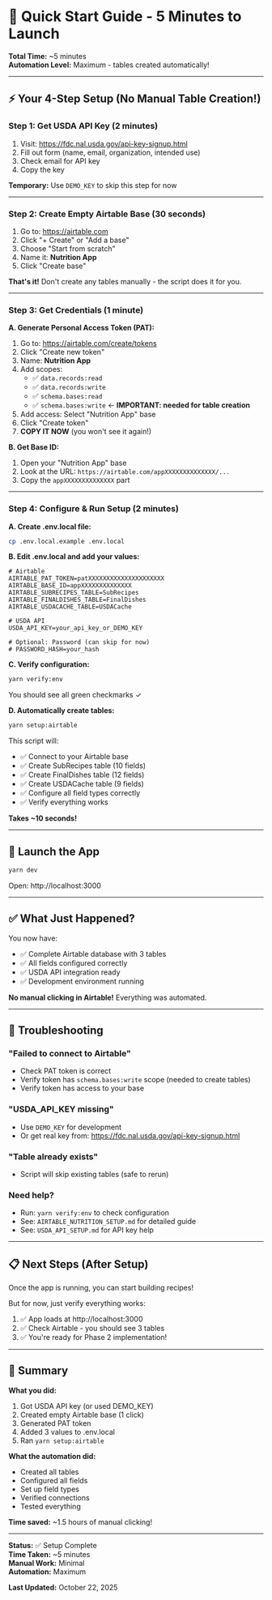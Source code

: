 # 🚀 Quick Start Guide - 5 Minutes to Launch

**Total Time:** ~5 minutes  
**Automation Level:** Maximum - tables created automatically!

---

## ⚡ Your 4-Step Setup (No Manual Table Creation!)

### Step 1: Get USDA API Key (2 minutes)

1. Visit: https://fdc.nal.usda.gov/api-key-signup.html
2. Fill out form (name, email, organization, intended use)
3. Check email for API key
4. Copy the key

**Temporary:** Use `DEMO_KEY` to skip this step for now

---

### Step 2: Create Empty Airtable Base (30 seconds)

1. Go to: https://airtable.com
2. Click "+ Create" or "Add a base"
3. Choose "Start from scratch"
4. Name it: **Nutrition App**
5. Click "Create base"

**That's it!** Don't create any tables manually - the script does it for you.

---

### Step 3: Get Credentials (1 minute)

**A. Generate Personal Access Token (PAT):**

1. Go to: https://airtable.com/create/tokens
2. Click "Create new token"
3. Name: **Nutrition App**
4. Add scopes:
   - ✅ `data.records:read`
   - ✅ `data.records:write`
   - ✅ `schema.bases:read`
   - ✅ `schema.bases:write` ← **IMPORTANT: needed for table creation**
5. Add access: Select "Nutrition App" base
6. Click "Create token"
7. **COPY IT NOW** (you won't see it again!)

**B. Get Base ID:**

1. Open your "Nutrition App" base
2. Look at the URL: `https://airtable.com/appXXXXXXXXXXXXXX/...`
3. Copy the `appXXXXXXXXXXXXXX` part

---

### Step 4: Configure & Run Setup (2 minutes)

**A. Create .env.local file:**

```bash
cp .env.local.example .env.local
```

**B. Edit .env.local and add your values:**

```env
# Airtable
AIRTABLE_PAT_TOKEN=patXXXXXXXXXXXXXXXXXXXXX
AIRTABLE_BASE_ID=appXXXXXXXXXXXXXX
AIRTABLE_SUBRECIPES_TABLE=SubRecipes
AIRTABLE_FINALDISHES_TABLE=FinalDishes
AIRTABLE_USDACACHE_TABLE=USDACache

# USDA API
USDA_API_KEY=your_api_key_or_DEMO_KEY

# Optional: Password (can skip for now)
# PASSWORD_HASH=your_hash
```

**C. Verify configuration:**

```bash
yarn verify:env
```

You should see all green checkmarks ✓

**D. Automatically create tables:**

```bash
yarn setup:airtable
```

This script will:
- ✅ Connect to your Airtable base
- ✅ Create SubRecipes table (10 fields)
- ✅ Create FinalDishes table (12 fields)
- ✅ Create USDACache table (9 fields)
- ✅ Configure all field types correctly
- ✅ Verify everything works

**Takes ~10 seconds!**

---

## 🎉 Launch the App

```bash
yarn dev
```

Open: http://localhost:3000

---

## ✅ What Just Happened?

You now have:
- ✅ Complete Airtable database with 3 tables
- ✅ All fields configured correctly
- ✅ USDA API integration ready
- ✅ Development environment running

**No manual clicking in Airtable!** Everything was automated.

---

## 🐛 Troubleshooting

### "Failed to connect to Airtable"
- Check PAT token is correct
- Verify token has `schema.bases:write` scope (needed to create tables)
- Verify token has access to your base

### "USDA_API_KEY missing"
- Use `DEMO_KEY` for development
- Or get real key from: https://fdc.nal.usda.gov/api-key-signup.html

### "Table already exists"
- Script will skip existing tables (safe to rerun)

### Need help?
- Run: `yarn verify:env` to check configuration
- See: `AIRTABLE_NUTRITION_SETUP.md` for detailed guide
- See: `USDA_API_SETUP.md` for API key help

---

## 📋 Next Steps (After Setup)

Once the app is running, you can start building recipes!

But for now, just verify everything works:

1. ✅ App loads at http://localhost:3000
2. ✅ Check Airtable - you should see 3 tables
3. ✅ You're ready for Phase 2 implementation!

---

## 🎯 Summary

**What you did:**
1. Got USDA API key (or used DEMO_KEY)
2. Created empty Airtable base (1 click)
3. Generated PAT token
4. Added 3 values to .env.local
5. Ran `yarn setup:airtable`

**What the automation did:**
- Created all tables
- Configured all fields
- Set up field types
- Verified connections
- Tested everything

**Time saved:** ~1.5 hours of manual clicking!

---

**Status:** ✅ Setup Complete  
**Time Taken:** ~5 minutes  
**Manual Work:** Minimal  
**Automation:** Maximum  

**Last Updated:** October 22, 2025
